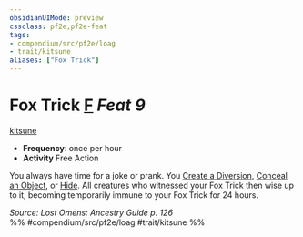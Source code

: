 ```yaml
---
obsidianUIMode: preview
cssclass: pf2e,pf2e-feat
tags:
- compendium/src/pf2e/loag
- trait/kitsune
aliases: ["Fox Trick"]
---
```

# Fox Trick  [F](../../rules/core-rulebook/chapter-9-playing-the-game.md#Actions "Free Action") *Feat 9*  
[kitsune](../../rules/traits/kitsune-loag.md)  

- **Frequency**: once per hour
- **Activity** Free Action

You always have time for a joke or prank. You [Create a Diversion](../../rules/actions/create-a-diversion.md), [Conceal an Object](../../rules/actions/conceal-an-object.md), or [Hide](../../rules/actions/hide.md). All creatures who witnessed your Fox Trick then wise up to it, becoming temporarily immune to your Fox Trick for 24 hours.

*Source: Lost Omens: Ancestry Guide p. 126*  
%% #compendium/src/pf2e/loag #trait/kitsune %%